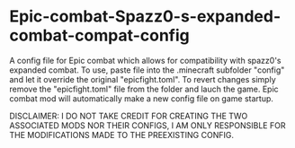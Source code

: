 # Epic-combat-Spazz0-s-expanded-combat-compat-config
A config file for Epic combat which allows for compatibility with spazz0's expanded combat.
To use, paste file into the .minecraft subfolder "config" and let it override the original "epicfight.toml".
To revert changes simply remove the "epicfight.toml" file from the folder and lauch the game. Epic combat mod will automatically make a new config file on game startup.

DISCLAIMER: I DO NOT TAKE CREDIT FOR CREATING THE TWO ASSOCIATED MODS NOR THEIR CONFIGS, I AM ONLY RESPONSIBLE FOR THE MODIFICATIONS MADE TO THE PREEXISTING CONFIG.
